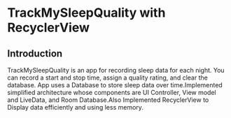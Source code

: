 TrackMySleepQuality with RecyclerView
============================================================

Introduction
------------

TrackMySleepQuality is an app for recording sleep data for each night.
You can record a start and stop time, assign a quality rating, and clear the database.
App uses a Database to store sleep data over time.Implemented simplified architecture whose components are UI Controller, View model and LiveData, and Room Database.Also Implemented RecyclerView to Display data efficiently and using less memory.  








